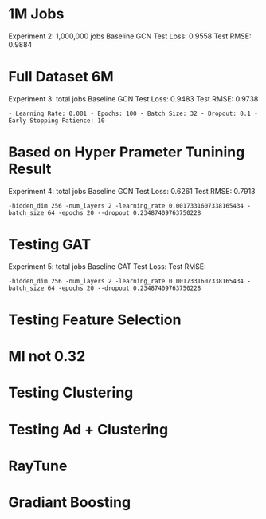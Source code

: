 # 1M Jobs
Experiment 2:
    1,000,000 jobs
    Baseline GCN
    Test Loss: 0.9558
    Test RMSE: 0.9884

# Full Dataset 6M
Experiment 3:
    total jobs
    Baseline GCN
    Test Loss: 0.9483
    Test RMSE: 0.9738

    - Learning Rate: 0.001 - Epochs: 100 - Batch Size: 32 - Dropout: 0.1 - Early Stopping Patience: 10

# Based on Hyper Prameter Tunining Result
Experiment 4:
    total jobs
    Baseline GCN
    Test Loss: 0.6261
    Test RMSE: 0.7913 

    -hidden_dim 256 -num_layers 2 -learning_rate 0.0017331607338165434 -batch_size 64 -epochs 20 --dropout 0.23487409763750228
    
# Testing GAT
Experiment 5:
    total jobs
    Baseline GAT
    Test Loss: 
    Test RMSE: 

    -hidden_dim 256 -num_layers 2 -learning_rate 0.0017331607338165434 -batch_size 64 -epochs 20 --dropout 0.23487409763750228

# Testing Feature Selection

# MI not 0.32

# Testing Clustering

# Testing Ad + Clustering

# RayTune

# Gradiant Boosting